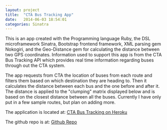 ```yaml
---
layout: project
title:  "CTA Bus Tracking App"
date:   2014-06-03 18:54:01
categories: Sinatra
---
```


This is an app created with the Programming language Ruby, the DSL microframework Sinatra, Bootstrap frontend framework, XML parsing gem Nokogiri, and the Geo-Distance gem for calculating the distance between two GPS coordinates. Information used to support this app is from the CTA Bus Tracking API which provides real time information regarding buses through out the CTA system.

The app requests from CTA the location of buses from each route and filters them based on which destination they are heading to. Then it calculates the distance between each bus and the one before and after it. The distance is applied to the "clumping" matrix displayed below and is based on the closest distance between all the buses. Currently I have only put in a few sample routes, but plan on adding more.

The application is located at: [CTA Bus Tracking on Heroku](http://rdalin-cta.herokuapp.com)


The github repo is at: [Github Repo](https://github.com/rdalin82/CTABusApp)

